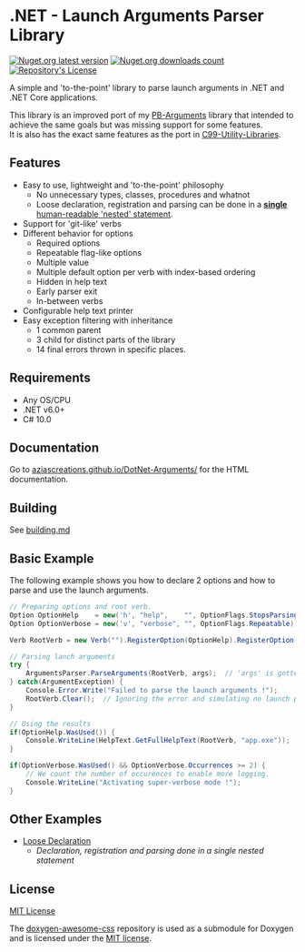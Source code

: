 # .NET - Launch Arguments Parser Library
[![Nuget.org latest version](https://img.shields.io/nuget/v/NibblePoker.Library.Arguments?label=Latest%20version)](https://www.nuget.org/packages/NibblePoker.Library.Arguments)
[![Nuget.org downloads count](https://img.shields.io/nuget/dt/NibblePoker.Library.Arguments?label=Downloads)](https://www.nuget.org/packages/NibblePoker.Library.Arguments)
[![Repository's License](https://img.shields.io/github/license/aziascreations/DotNet-Arguments)](LICENSE)

A simple and 'to-the-point' library to parse launch arguments in .NET and .NET Core applications.

This library is an improved port of my [PB-Arguments](https://github.com/aziascreations/PB-Arguments) library that intended to achieve the same goals but was
missing support for some features.<br>
It is also has the exact same features as the port in [C99-Utility-Libraries](https://github.com/aziascreations/C99-Utility-Libraries).

## Features
* Easy to use, lightweight and 'to-the-point' philosophy
  * No unnecessary types, classes, procedures and whatnot
  * Loose declaration, registration and parsing can be done in a [**single** human-readable 'nested' statement](https://github.com/aziascreations/DotNet-Arguments/blob/master/NibblePoker.Library.Arguments.Demo.LooseDeclaration/Program.cs).
* Support for 'git-like' verbs
* Different behavior for options
  * Required options
  * Repeatable flag-like options
  * Multiple value
  * Multiple default option per verb with index-based ordering
  * Hidden in help text
  * Early parser exit
  * In-between verbs
* Configurable help text printer
* Easy exception filtering with inheritance
  * 1 common parent
  * 3 child for distinct parts of the library
  * 14 final errors thrown in specific places.

## Requirements
* Any OS/CPU
* .NET v6.0+
* C# 10.0

## Documentation
Go to [aziascreations.github.io/DotNet-Arguments/](https://aziascreations.github.io/DotNet-Arguments/) for the HTML documentation.

## Building
See [building.md](building.md)

## Basic Example
The following example shows you how to declare 2 options and how to parse and use the launch arguments.

```csharp
// Preparing options and root verb.
Option OptionHelp    = new('h', "help",    "", OptionFlags.StopsParsing);
Option OptionVerbose = new('v', "verbose", "", OptionFlags.Repeatable);

Verb RootVerb = new Verb("").RegisterOption(OptionHelp).RegisterOption(OptionVerbose);

// Parsing lanch arguments
try {
    ArgumentsParser.ParseArguments(RootVerb, args);  // 'args' is gotten from Main().
} catch(ArgumentException) {
    Console.Error.Write("Failed to parse the launch arguments !");
    RootVerb.Clear();  // Ignoring the error and simulating no launch parameters.
}

// Using the results
if(OptionHelp.WasUsed()) {
    Console.WriteLine(HelpText.GetFullHelpText(RootVerb, "app.exe"));
}

if(OptionVerbose.WasUsed() && OptionVerbose.Occurrences >= 2) {
    // We count the number of occurences to enable more logging.
    Console.WriteLine("Activating super-verbose mode !");
}
```

## Other Examples
* [Loose Declaration](https://github.com/aziascreations/DotNet-Arguments/blob/master/NibblePoker.Library.Arguments.Demo.LooseDeclaration)
  * *Declaration, registration and parsing done in a single nested statement*

## License
[MIT License](https://github.com/aziascreations/DotNet-Arguments/blob/master/LICENSE)

The [doxygen-awesome-css](https://github.com/jothepro/doxygen-awesome-css) repository is used as a
submodule for Doxygen and is licensed under the [MIT license](https://github.com/jothepro/doxygen-awesome-css/blob/main/LICENSE).
